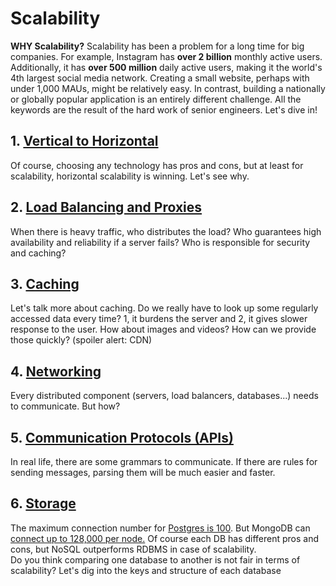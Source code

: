 # Scalability

**WHY Scalability?** Scalability has been a problem for a long time for big companies. For example, Instagram has **over 2 billion** monthly active users. Additionally, it has **over 500 million** daily active users, making it the world's 4th largest social media network. Creating a small website, perhaps with under 1,000 MAUs, might be relatively easy. In contrast, building a nationally or globally popular application is an entirely different challenge. All the keywords are the result of the hard work of senior engineers. Let's dive in!


## 1. [Vertical to Horizontal](https://github.com/crypt0summer/System-Design/blob/main/1_MainTheories/1_1_BasicTheories/1_Vertical_to_Horizontal.md)
Of course, choosing any technology has pros and cons, but at least for scalability, horizontal scalability is winning. Let's see why.

## 2. [Load Balancing and Proxies](https://github.com/crypt0summer/System-Design/blob/main/1_MainTheories/1_1_BasicTheories/2_LoadBalancing_Proxies.md)
When there is heavy traffic, who distributes the load? Who guarantees high availability and reliability if a server fails?
Who is responsible for security and caching?

## 3. [Caching](https://github.com/crypt0summer/System-Design/blob/main/1_MainTheories/1_1_BasicTheories/3_Caching.md)
Let's talk more about caching. Do we really have to look up some regularly accessed data every time?
1, it burdens the server and 2, it gives slower response to the user.
How about images and videos? How can we provide those quickly? (spoiler alert: CDN)

## 4. [Networking](https://github.com/crypt0summer/System-Design/blob/main/1_MainTheories/1_1_BasicTheories/4_Networking.md)
Every distributed component (servers, load balancers, databases...) needs to communicate. But how?

## 5. [Communication Protocols (APIs)](https://github.com/crypt0summer/System-Design/blob/main/1_MainTheories/1_1_BasicTheories/5_Communication_Protocols.md)
In real life, there are some grammars to communicate.
If there are rules for sending messages, parsing them will be much easier and faster.

## 6. [Storage](https://github.com/crypt0summer/System-Design/blob/main/1_MainTheories/1_1_BasicTheories/6_Storage.md)
The maximum connection number for [Postgres is 100](https://www.postgresql.org/docs/current/runtime-config-connection.html#GUC-MAX-CONNECTIONS).
But MongoDB can [connect up to 128,000 per node.](https://www.mongodb.com/docs/manual/reference/limits/#mongodb-atlas-connection-limits-and-cluster-tier)
Of course each DB has different pros and cons, but NoSQL outperforms RDBMS in case of scalability.  
Do you think comparing one database to another is not fair in terms of scalability?
Let's dig into the keys and structure of each database
